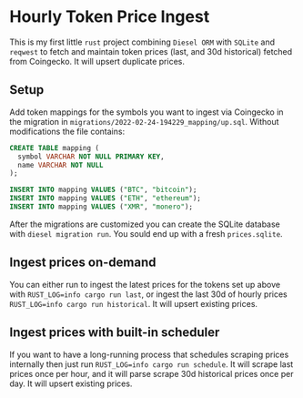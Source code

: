 # Hourly Token Price Ingest

This is my first little `rust` project combining `Diesel ORM` with `SQLite` and `reqwest` to fetch and maintain token prices (last, and 30d historical) fetched from Coingecko. It will upsert duplicate prices.

## Setup

Add token mappings for the symbols you want to ingest via Coingecko in the migration in `migrations/2022-02-24-194229_mapping/up.sql`. Without modifications the file contains:

```sql
CREATE TABLE mapping (
  symbol VARCHAR NOT NULL PRIMARY KEY,
  name VARCHAR NOT NULL
);

INSERT INTO mapping VALUES ("BTC", "bitcoin");
INSERT INTO mapping VALUES ("ETH", "ethereum");
INSERT INTO mapping VALUES ("XMR", "monero");
```

After the migrations are customized you can create the SQLite database with `diesel migration run`. You sould end up with a fresh `prices.sqlite`.

## Ingest prices on-demand

You can either run to ingest the latest prices for the tokens set up above with `RUST_LOG=info cargo run last`, or ingest the last 30d of hourly prices `RUST_LOG=info cargo run historical`. It will upsert existing prices.

## Ingest prices with built-in scheduler

If you want to have a long-running process that schedules scraping prices internally then just run `RUST_LOG=info cargo run schedule`. It will scrape last prices once per hour, and it will parse scrape 30d historical prices once per day. It will upsert existing prices.
